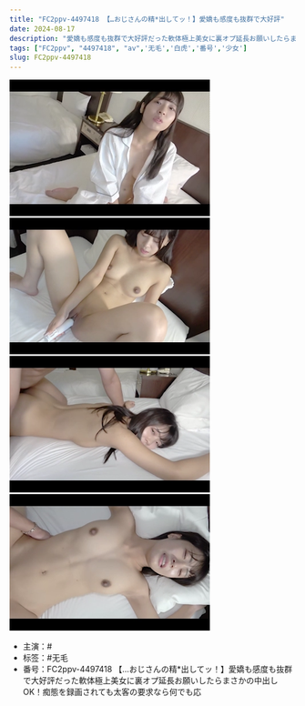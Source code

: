 ```yaml
---
title: "FC2ppv-4497418 【…おじさんの精*出してッ！】愛嬌も感度も抜群で大好評"
date: 2024-08-17
description: "愛嬌も感度も抜群で大好評だった軟体極上美女に裏オプ延長お願いしたらまさかの中出しOK！痴態を録画されても太客の要求なら何でも応"
tags: ["FC2ppv", "4497418", "av",'无毛','白虎','番号','少女']
slug: FC2ppv-4497418
---
```

![](thumb-videoframe_2628.png)
![](videoframe_5453.png)
![](videoframe_21682.png)
![](videoframe_25721.png)
- 主演：#
- 标签：#无毛
- 番号：FC2ppv-4497418 【…おじさんの精*出してッ！】愛嬌も感度も抜群で大好評だった軟体極上美女に裏オプ延長お願いしたらまさかの中出しOK！痴態を録画されても太客の要求なら何でも応
